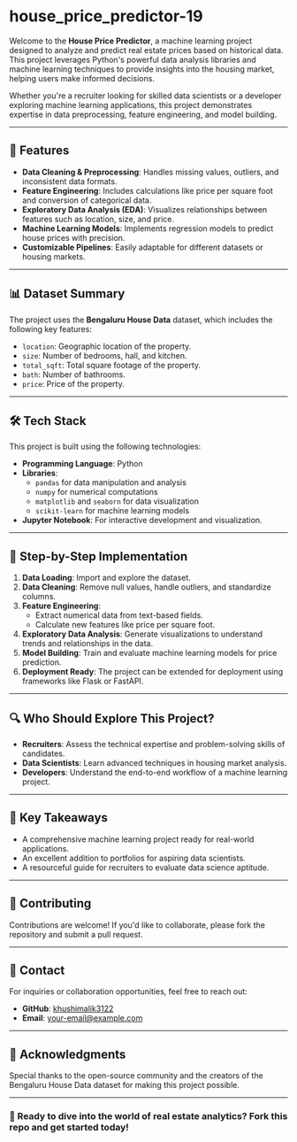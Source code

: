 ﻿# house_price_predictor-19

Welcome to the **House Price Predictor**, a machine learning project designed to analyze and predict real estate prices based on historical data. This project leverages Python's powerful data analysis libraries and machine learning techniques to provide insights into the housing market, helping users make informed decisions. 

Whether you're a recruiter looking for skilled data scientists or a developer exploring machine learning applications, this project demonstrates expertise in data preprocessing, feature engineering, and model building.

---

## 🚀 Features

- **Data Cleaning & Preprocessing**: Handles missing values, outliers, and inconsistent data formats.
- **Feature Engineering**: Includes calculations like price per square foot and conversion of categorical data.
- **Exploratory Data Analysis (EDA)**: Visualizes relationships between features such as location, size, and price.
- **Machine Learning Models**: Implements regression models to predict house prices with precision.
- **Customizable Pipelines**: Easily adaptable for different datasets or housing markets.

---

## 📊 Dataset Summary

The project uses the **Bengaluru House Data** dataset, which includes the following key features:

- `location`: Geographic location of the property.
- `size`: Number of bedrooms, hall, and kitchen.
- `total_sqft`: Total square footage of the property.
- `bath`: Number of bathrooms.
- `price`: Price of the property.

---

## 🛠️ Tech Stack

This project is built using the following technologies:

- **Programming Language**: Python
- **Libraries**: 
  - `pandas` for data manipulation and analysis
  - `numpy` for numerical computations
  - `matplotlib` and `seaborn` for data visualization
  - `scikit-learn` for machine learning models
- **Jupyter Notebook**: For interactive development and visualization.

---

## 📝 Step-by-Step Implementation

1. **Data Loading**: Import and explore the dataset.
2. **Data Cleaning**: Remove null values, handle outliers, and standardize columns.
3. **Feature Engineering**: 
   - Extract numerical data from text-based fields.
   - Calculate new features like price per square foot.
4. **Exploratory Data Analysis**: Generate visualizations to understand trends and relationships in the data.
5. **Model Building**: Train and evaluate machine learning models for price prediction.
6. **Deployment Ready**: The project can be extended for deployment using frameworks like Flask or FastAPI.

---

## 🔍 Who Should Explore This Project?

- **Recruiters**: Assess the technical expertise and problem-solving skills of candidates.
- **Data Scientists**: Learn advanced techniques in housing market analysis.
- **Developers**: Understand the end-to-end workflow of a machine learning project.

---

## 🎯 Key Takeaways

- A comprehensive machine learning project ready for real-world applications.
- An excellent addition to portfolios for aspiring data scientists.
- A resourceful guide for recruiters to evaluate data science aptitude.

---

## 🤝 Contributing

Contributions are welcome! If you'd like to collaborate, please fork the repository and submit a pull request.

---

## 📧 Contact

For inquiries or collaboration opportunities, feel free to reach out:

- **GitHub**: [khushimalik3122](https://github.com/khushimalik3122)
- **Email**: [your-email@example.com](mailto:your-email@example.com)

---

## 🌟 Acknowledgments

Special thanks to the open-source community and the creators of the Bengaluru House Data dataset for making this project possible.

---

### 🚀 Ready to dive into the world of real estate analytics? Fork this repo and get started today!
